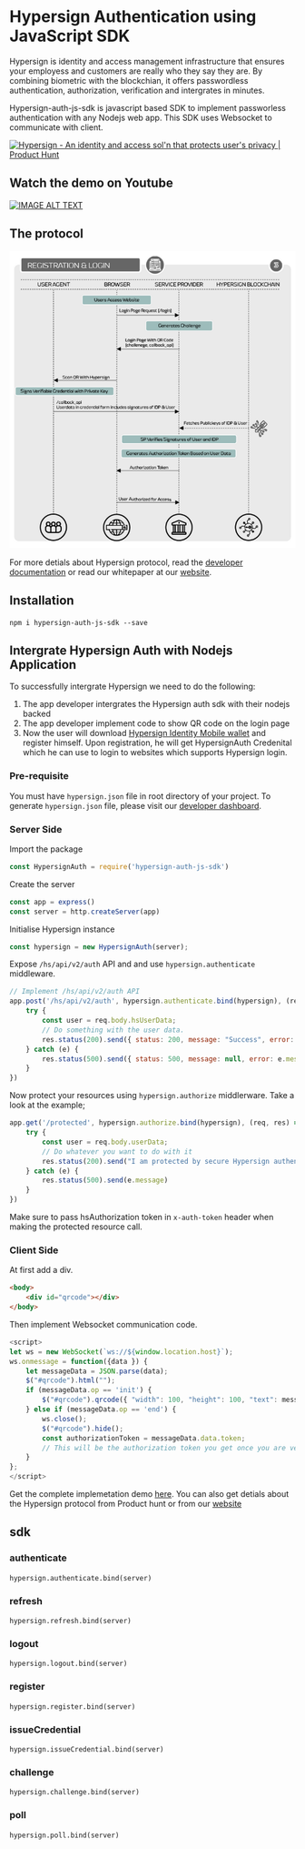 # Hypersign Authentication using JavaScript SDK

Hypersign is identity and access management infrastructure that ensures your employess and customers are really who they say they are. By combining biometric with the blockchian, it offers passwordless authentication, authorization, verification and intergrates in minutes.

Hypersign-auth-js-sdk is javascript based SDK to implement passworless authentication with any Nodejs web app. This SDK uses Websocket to communicate with client. 

<a href="https://www.producthunt.com/posts/hypersign-1?utm_source=badge-featured&utm_medium=badge&utm_souce=badge-hypersign-1" target="_blank"><img src="https://api.producthunt.com/widgets/embed-image/v1/featured.svg?post_id=276083&theme=light" alt="Hypersign - An identity and access sol'n that protects user's privacy | Product Hunt" style="width: 250px; height: 54px;" width="250" height="54" /></a>

## Watch the demo on Youtube

[![IMAGE ALT TEXT](http://i.imgur.com/FWVjPfu.png)](https://www.youtube.com/watch?v=pSCmCZfeQKo&feature=youtu.be "hypersign developer exp")  

## The protocol

![img](demo/public/protocol2.png)

For more detials about Hypersign protocol, read the [developer documentation](https://vishwas-anand-bhushan.gitbook.io/hypersign/developer/sdk/dev-nodejs) or read our whitepaper at our [website](https://hypersign.id).

## Installation

```
npm i hypersign-auth-js-sdk --save
```

## Intergrate Hypersign Auth with Nodejs Application

To successfully intergrate Hypersign we need to do the following:

1. The app developer intergrates the Hypersign auth sdk with their nodejs backed
2. The app developer implement code to show QR code on the login page
3. Now the user will download [Hypersign Identity Mobile wallet]() and register himself. Upon registration, he will get HypersignAuth Credenital which he can use to login to websites which supports Hypersign login.


### Pre-requisite 

You must have `hypersign.json` file in root directory of your project. To generate `hypersign.json` file, please visit our [developer dashboard](https://vishwas-anand-bhushan.gitbook.io/hypersign/developer/developer-dashboard).

### Server Side

Import the package 

```js
const HypersignAuth = require('hypersign-auth-js-sdk')
```

Create the server

```js
const app = express()
const server = http.createServer(app)
```

Initialise Hypersign instance

```js
const hypersign = new HypersignAuth(server);
```

Expose `/hs/api/v2/auth` API and and use `hypersign.authenticate` middleware.

```js
// Implement /hs/api/v2/auth API 
app.post('/hs/api/v2/auth', hypersign.authenticate.bind(hypersign), (req, res) => {
    try {
        const user = req.body.hsUserData;
        // Do something with the user data.
        res.status(200).send({ status: 200, message: "Success", error: null });
    } catch (e) {
        res.status(500).send({ status: 500, message: null, error: e.message });
    }
})
```

Now protect your resources using `hypersign.authorize` middlerware. Take a look at the example;

```js
app.get('/protected', hypersign.authorize.bind(hypersign), (req, res) => {
    try {
        const user = req.body.userData;
        // Do whatever you want to do with it
        res.status(200).send("I am protected by secure Hypersign authentication");
    } catch (e) {
        res.status(500).send(e.message)
    }
})
```

Make sure to pass hsAuthorization token in  `x-auth-token` header when making the protected resource call.

### Client Side

At first add a div.

```html
<body>
    <div id="qrcode"></div>
</body>
```

Then implement Websocket communication code.

```js
<script>
let ws = new WebSocket(`ws://${window.location.host}`);
ws.onmessage = function({data }) {
    let messageData = JSON.parse(data);
    $("#qrcode").html("");
    if (messageData.op == 'init') {
        $("#qrcode").qrcode({ "width": 100, "height": 100, "text": messageData.data });
    } else if (messageData.op == 'end') {
        ws.close();
        $("#qrcode").hide();
        const authorizationToken = messageData.data.token;
        // This will be the authorization token you get once you are verified 
    }
};
</script>
```
Get the complete implemetation demo [here](demo/README.md). You can also get detials about the Hypersign protocol from Product hunt or from our [website](https://hypersign.id)


## sdk

### authenticate

```
hypersign.authenticate.bind(server)
```

### refresh

```
hypersign.refresh.bind(server)
```

### logout

```
hypersign.logout.bind(server)
```

### register

```
hypersign.register.bind(server)
```

### issueCredential

```
hypersign.issueCredential.bind(server)
```

### challenge

```
hypersign.challenge.bind(server)
```

### poll

```
hypersign.poll.bind(server)
```


